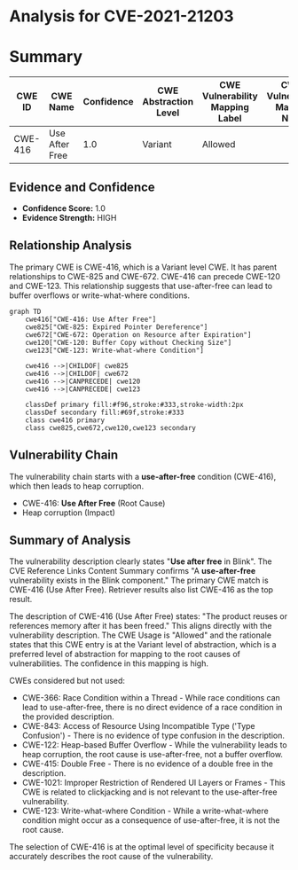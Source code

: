 # Analysis for CVE-2021-21203

# Summary
| CWE ID  | CWE Name                                                                                       | Confidence | CWE Abstraction Level | CWE Vulnerability Mapping Label | CWE-Vulnerability Mapping Notes |
| ------- | ---------------------------------------------------------------------------------------------- | ---------- | ----------------------- | ------------------------------- | ------------------------------- |
| CWE-416 | Use After Free                                                                                 | 1.0        | Variant                 | Allowed                         |                                 |

## Evidence and Confidence

*   **Confidence Score:** 1.0
*   **Evidence Strength:** HIGH

## Relationship Analysis
The primary CWE is CWE-416, which is a Variant level CWE. It has parent relationships to CWE-825 and CWE-672. CWE-416 can precede CWE-120 and CWE-123. This relationship suggests that use-after-free can lead to buffer overflows or write-what-where conditions.

```mermaid
graph TD
    cwe416["CWE-416: Use After Free"]
    cwe825["CWE-825: Expired Pointer Dereference"]
    cwe672["CWE-672: Operation on Resource after Expiration"]
    cwe120["CWE-120: Buffer Copy without Checking Size"]
    cwe123["CWE-123: Write-what-where Condition"]
    
    cwe416 -->|CHILDOF| cwe825
    cwe416 -->|CHILDOF| cwe672
    cwe416 -->|CANPRECEDE| cwe120
    cwe416 -->|CANPRECEDE| cwe123

    classDef primary fill:#f96,stroke:#333,stroke-width:2px
    classDef secondary fill:#69f,stroke:#333
    class cwe416 primary
    class cwe825,cwe672,cwe120,cwe123 secondary
```

## Vulnerability Chain
The vulnerability chain starts with a **use-after-free** condition (CWE-416), which then leads to heap corruption.
  - CWE-416: **Use After Free** (Root Cause)
  - Heap corruption (Impact)

## Summary of Analysis
The vulnerability description clearly states "**Use after free** in Blink". The CVE Reference Links Content Summary confirms "A **use-after-free** vulnerability exists in the Blink component." The primary CWE match is CWE-416 (Use After Free). Retriever results also list CWE-416 as the top result.

The description of CWE-416 (Use After Free) states: "The product reuses or references memory after it has been freed." This aligns directly with the vulnerability description. The CWE Usage is "Allowed" and the rationale states that this CWE entry is at the Variant level of abstraction, which is a preferred level of abstraction for mapping to the root causes of vulnerabilities. The confidence in this mapping is high.

CWEs considered but not used:
*   CWE-366: Race Condition within a Thread - While race conditions can lead to use-after-free, there is no direct evidence of a race condition in the provided description.
*   CWE-843: Access of Resource Using Incompatible Type ('Type Confusion') - There is no evidence of type confusion in the description.
*   CWE-122: Heap-based Buffer Overflow - While the vulnerability leads to heap corruption, the root cause is use-after-free, not a buffer overflow.
*   CWE-415: Double Free - There is no evidence of a double free in the description.
*   CWE-1021: Improper Restriction of Rendered UI Layers or Frames - This CWE is related to clickjacking and is not relevant to the use-after-free vulnerability.
*   CWE-123: Write-what-where Condition - While a write-what-where condition might occur as a consequence of use-after-free, it is not the root cause.

The selection of CWE-416 is at the optimal level of specificity because it accurately describes the root cause of the vulnerability.